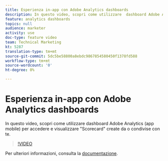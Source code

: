 ```yaml
---
title: Esperienza in-app con Adobe Analytics dashboards
description: In questo video, scopri come utilizzare  dashboard Adobe Analytics (app mobile) per accedere e visualizzare "Scorecard" create da o condivise con te.
feature: analytics dashboards
topics: null
audience: marketer
activity: use
doc-type: feature video
team: Technical Marketing
kt: 5287
translation-type: tm+mt
source-git-commit: 5dc5be58800a8ebdc9867854580450f1378fd588
workflow-type: tm+mt
source-wordcount: '0'
ht-degree: 0%

---
```



# Esperienza in-app con Adobe Analytics dashboards

In questo video, scopri come utilizzare  dashboard Adobe Analytics (app mobile) per accedere e visualizzare &quot;Scorecard&quot; create da o condivise con te.

>[!VIDEO](https://video.tv.adobe.com/v/34545/?quality=12)

Per ulteriori informazioni, consulta la [documentazione](https://docs.adobe.com/help/it-IT/analytics/analyze/mobapp/home.html).
